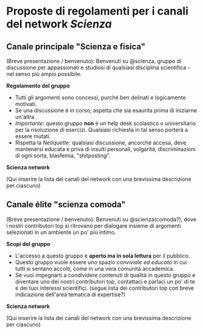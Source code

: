# Proposte di regolamenti per i canali del network *Scienza*

## Canale principale "Scienza e fisica"

(Breve presentazione / benvenuto): Benvenuti su @scienza, gruppo di discussione per appassionati e studiosi di qualsiasi disciplina scientifica - nel senso più ampio possibile.

**Regolamento del gruppo**
- Tutti gli argomenti sono concessi, purché ben delinati e logicamente motivati.
- Se una discussione è in corso, aspetta che sia esaurita prima di iniziarne un'altra.
- *Importante*: questo gruppo **non** è un help desk scolastico o universitario per la risoluzione di esercizi. Qualsiasi richiesta in tal senso porterà a essere mutati.
- Rispetta la *Netiquette*: qualsiasi discussione, ancorché accesa, deve mantenersi educata e priva di insulti personali, volgarità, discriminazioni di ogni sorta, blasfemia, "shitposting".

**Scienza network**

(Qui inserire la lista dei canali del network con una brevissima descrizione per ciascuno)

## Canale élite "scienza comoda"

(Breve presentazione / benvenuto): Benvenuti su @scienza(comoda?), dove i nostri contributori top si ritrovano per dialogare insieme di argomenti selezionati in un ambiente un po' più intimo.


**Scopi del gruppo**
- L'accesso a questo gruppo è **aperto ma in sola lettura** per il pubblico.
- Questo gruppo vuole essere uno spazio *conviviale ed educato* in cui tutti si sentano accolti, come in una vera comunità accademica.
- Se vuoi impegnarti a condividere contenuti di qualità in questo gruppo e diventare uno dei nostri contributori top, contattaci e parlaci un po' di te e dei tuoi interessi scientifici.
(segue lista dei contributori top con breve indicazione dell'area tematica di expertise?)

**Scienza network**

(Qui inserire la lista dei canali del network con una brevissima descrizione per ciascuno)
